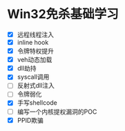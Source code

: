 # Win32免杀基础学习

- [x] 远程线程注入
- [x] inline hook
- [x] 令牌特权提升
- [x] veh动态加载
- [x] dll劫持
- [x] syscall调用
- [ ] 反射式dll注入
- [ ] 令牌弱化
- [x] 手写shellcode
- [ ] 编写一个内核提权漏洞的POC
- [x] PPID欺骗
